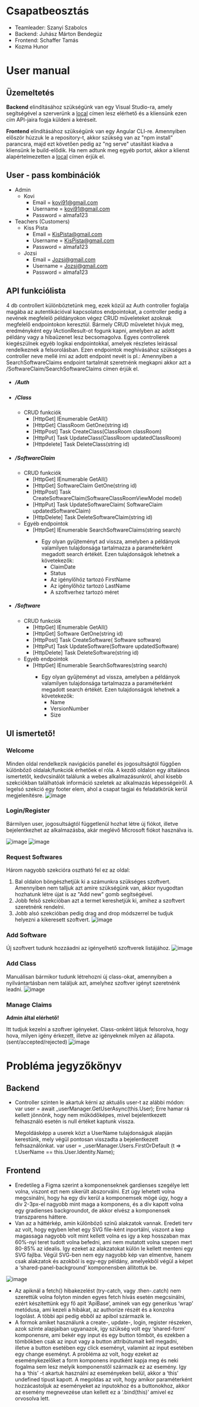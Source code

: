 # Csapatbeosztás
- Teamleader: Szanyi Szabolcs
- Backend: Juhász Márton Bendegúz
- Frontend: Schaffer Tamás
- Kozma Hunor


# User manual
## Üzemeltetés
<strong>Backend</strong> elindításához szükségünk van egy Visual Studio-ra, amely segítségével a szerverünk a [local](http://localhost:5009) címen lesz elérhető és a kliensünk ezen cím API-jaira fogja küldeni a  kéréseit.

<strong>Frontend</strong> elindításához szükségünk van egy Angular CLI-re. Amennyiben először húzzuk le a repository-t, akkor szükség van az "npm install" parancsra, majd ezt követően pedig az "ng serve" utasítást kiadva a kliensünk le build-elődik. Ha nem adtunk meg egyéb portot, akkor a klienst alapértelmezetten a [local](http://localhost:4200) címen érjük el.
## User - pass kombinációk
- Admin
  - Kovi
    - Email = kovi91@gmail.com
    - Username = kovi91@gmail.com
    - Password = almafa123
- Teachers (Customers)
  - Kiss Pista
    - Email = KisPista@gmail.com
    - Username = KisPista@gmail.com
    - Password = almafa123
  - Jozsi
    - Email = Jozsi@gmail.com
    - Username = Jozsi@gmail.com
    - Password = almafa123
## API funkciólista <!-- rövid magyarázattal -->
4 db controllert különböztetünk meg, ezek közül az Auth controller foglalja magába az autentikációval kapcsolatos endpointokat, a controller pedig a nevének megfelelő példányokon végez CRUD műveleteket azoknak megfelelő endpointokon keresztül. Bármely CRUD műveletet hívjuk meg, eredményként egy IActionResult-ot fogunk kapni, amelyben az adott példány vagy a hibaüzenet lesz becsomagolva. Egyes controllerek kiegészülnek egyéb logikai endpointokkal, amelyek részletes leírással rendelkeznek a felsorolásban. Ezen endpointok meghívásához szükséges a controller neve mellé írni az adott endpoint nevét is pl.: Amennyiben a SearchSoftwareClaims endpoint tartalmát szeretnénk megkapni akkor azt a /SoftwareClaim/SearchSoftwareClaims címen érjük el.
- ##### /Auth
- ##### /Class
  - CRUD funkciók
    - [HttpGet] IEnumerable<ClassRoom> GetAll()
    - [HttpGet] ClassRoom GetOne(string id)
    - [HttpPost] Task<IActionResult> CreateClass(ClassRoom classRoom)
    - [HttpPut] Task<IActionResult> UpdateClass(ClassRoom updatedClassRoom)
    - [Httpdelete] Task<IActionResult> DeleteClass(string id)
- ##### /SoftwareClaim
  - CRUD funkciók
    - [HttpGet] IEnumerable<SoftwareClaim> GetAll()
    - [HttpGet] SoftwareClaim GetOne(string id)
    - [HttpPost] Task<IActionResult> CreateSoftwareClaim(SoftwareClassRoomViewModel model)
    - [HttpPut] Task<IActionResult> UpdateSoftwareClaim( SoftwareClaim updatedSoftwareClaim)
    - [HttpDelete] Task<IActionResult> DeleteSoftwareClaim(string id)
  - Egyéb endpointok
    - [HttpGet] IEnumerable<SoftwareClaim> SearchSoftwareClaims(string search)
      - Egy olyan gyűjteményt ad vissza, amelyben a példányok valamilyen tulajdonsága tartalmazza a paraméterként megadott search értékét. Ezen tulajdonságok lehetnek a követekezők:
        - ClaimDate
        - Status
        - Az igénylőhöz tartozó FirstName
        - Az igénylőhöz tartozó LastName
        - A szoftverhez tartozó méret
- ##### /Software
  - CRUD funkciók
    - [HttpGet] IEnumerable<Software> GetAll()
    - [HttpGet] Software GetOne(string id)
    - [HttpPost] Task<IActionResult> CreateSoftware( Software software)
    - [HttpPut] Task<IActionResult> UpdateSoftware(Software updatedSoftware)
    - [HttpDelete] Task<IActionResult> DeleteSoftware(string id)
  - Egyéb endpointok
    - [HttpGet] IEnumerable<Software> SearchSoftwares(string search)
      - Egy olyan gyűjteményt ad vissza, amelyben a példányok valamilyen tulajdonsága tartalmazza a paraméterként megadott search értékét. Ezen tulajdonságok lehetnek a követekezők:
        - Name
        - VersionNumber
        - Size
## UI ismertető!
  ### Welcome
  Minden oldal rendelkezik navigációs panellel és jogosultságtól függően különbőző oldalak/funkciók érhetőek el róla. A kezdő oldalon egy általános ismertetőt, kedvcsinálót találunk a webes alkalmazásunkról, ahol kisebb szekciókban találhatóak információ szeletek az alkalmazás képességeiről. A legelsó szekció egy footer elem, ahol a csapat tagjai és feladatkörük kerül megjelenítésre.
  ![image](https://github.com/bprof-spec-codes/softman/assets/91885130/6c09e62c-8649-492f-8073-e7fb6a8d60fb)
  
  ### Login/Register
  Bármilyen user, jogosultságtól függetlenül hozhat létre új fiókot, illetve bejelentkezhet az alkalmazásba, akár meglévő Microsoft fiókot használva is.
  
  ![image](https://github.com/bprof-spec-codes/softman/assets/91885130/6264f36a-c67a-4f85-8d27-24a8c7bcb525)
  ![image](https://github.com/bprof-spec-codes/softman/assets/91885130/17523fb7-ef93-4d5d-b386-6fc7934e1be2)
  
  ### Request Softwares
  Három nagyobb szekcióra osztható fel ez az oldal:
  1. Bal oldalon böngészhetjük ki a számunkra szükséges szoftvert. Amennyiben nem talljuk azt amire szükségünk van, akkor nyugodtan hozhatunk létre újat is az "Add new" gomb segítségével.
  2. Jobb felső szekcióban azt a termet kereshetjük ki, amihez a szoftvert szeretnénk rendelni.
  3. Jobb alsó szekcióban pedig drag and drop módszerrel be tudjuk helyezni a kikeresett szoftvert.
  ![image](https://github.com/bprof-spec-codes/softman/assets/91885130/ea06e0b2-2924-40f7-a6cf-ae626f59808e)

  ### Add Software
  Új szoftvert tudunk hozzáadni az igényelhető szoftverek listájához.
  ![image](https://github.com/bprof-spec-codes/softman/assets/91885130/a322c71f-de9f-49fb-86fb-a4043b0240c4)

  ### Add Class
  Manuálisan bármikor tudunk létrehozni új class-okat, amennyiben a nyilvántartásban nem találjuk azt, amelyhez szoftver igényt szeretnénk leadni.
  ![image](https://github.com/bprof-spec-codes/softman/assets/91885130/eee8d9d4-0e2d-4c80-96c7-1dd657cb0678)

  ### Manage Claims
  <strong>Admin által elérhető!</strong>
  
  Itt tudjuk kezelni a szoftver igényeket. Class-onként látjuk felsorolva, hogy hova, milyen igény érkezett, illetve az igényeknek milyen az állapota. (sent/accepted/rejected)
  ![image](https://github.com/bprof-spec-codes/softman/assets/91885130/e54de550-f817-44d9-99ea-9cfe353ba081)


# Probléma jegyzőkönyv
## Backend
  - Controller szinten le akartuk kérni az aktuális user-t az alábbi módon:
    var user = await _userManager.GetUserAsync(this.User);
    Erre hamar rá kellett jönnönk, hogy nem működőképes, mivel bejelentkezett felhasználó esetén is null értéket kaptunk vissza.

    Megoldásképp a userek közt a UserName tulajdonságuk alapján kerestünk, mely végül pontosan visszadta a bejelentkezett felhsaználónkat.
    var user = _userManager.Users.FirstOrDefault (t => t.UserName == this.User.Identity.Name);
## Frontend
  - Eredetileg a Figma szerint a komponenseknek gardienses szegélye lett volna, viszont ezt nem sikerült abszorválni.
Ezt úgy lehetett volna megcsinálni, hogy ha egy div kerül a komponemsek mögé úgy, hogy a div 2-3px-el nagyobb mint maga a komponens, és a div kapott volna egy gradienses backgroundot, de akkor elvész a komponensek transzparens háttere.
  - Van az a háttérkép, amin különböző színű alakzatok vannak. Eredeti terv az volt, hogy egyben lehet egy SVG file-ként inportálni, viszont a kep magassaga nagyobb volt mint kellett volna es igy a kep hosszaban max 60%-nyi teret tudott volna befedni, ami nem mutatott volna szepen mert 80-85% az idealis. Igy ezeket az alakzatokat külön le kellett menteni egy SVG fajlba. Végül SVG-ben nem egy nagyobb kép van elmentve, hanem csak alakzatok és azokból is egy-egy példány, amelyekből végül a képet a ‘shared-panel-background’ komponensben állítottuk be.
  
  ![image](https://github.com/bprof-spec-codes/softman/assets/91885130/5137824c-ebdb-430e-a6b0-a040010affc4)
  - Az apiknál a fetch() hibakezelést (try-catch, vagy .then-.catch) nem szerettük volna folyton minden egyes fetch hívás esetén megcsinálni, ezért készítettünk egy fő apit ‘ApiBase’, aminek van egy generikus ‘wrap’ metódusa, ami kezeli a hibákat, az authorize részét és a konzolra logolást. A többi api pedig ebből az apibol származik le.
  - A formok amiket használunk a create-, update-, login, register részeken, azok szinte alapjaiban ugyanazok, igy szükség volt egy ‘shared-form’ komponensre, ami bekér egy input és egy button tömböt, és ezekben a tömbökben csak az input vagy a button attribútumait kell megadni, illetve a button esetében egy click eseményt, valamint az input esetében egy change eseményt. A probléma az volt, hogy ezeket az eseménykezelőket a form komponens inputként kapja meg és neki fogalma sem lesz melyik komponenstől származik ez az esemény. Igy ha a ‘this’ -t akartuk használni az eseményeken belül, akkor a ‘this’ undefined tipust kapott. A megoldas az volt, hogy amikor paraméterként hozzácastoljuk az eseményeket az inputokhoz és a buttonokhoz, akkor az esemény megnevezése utan kellett ez a ‘.bind(this)’ amivel ez orvosolva lett.
